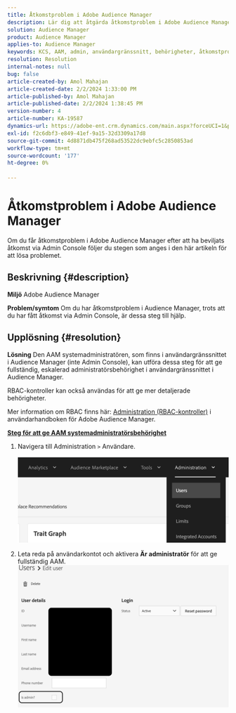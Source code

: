 ```yaml
---
title: Åtkomstproblem i Adobe Audience Manager
description: Lär dig att åtgärda åtkomstproblem i Adobe Audience Manager.
solution: Audience Manager
product: Audience Manager
applies-to: Audience Manager
keywords: KCS, AAM, admin, användargränssnitt, behörigheter, åtkomstproblem, Adobe Audience Manager, How To
resolution: Resolution
internal-notes: null
bug: false
article-created-by: Amol Mahajan
article-created-date: 2/2/2024 1:33:00 PM
article-published-by: Amol Mahajan
article-published-date: 2/2/2024 1:38:45 PM
version-number: 4
article-number: KA-19587
dynamics-url: https://adobe-ent.crm.dynamics.com/main.aspx?forceUCI=1&pagetype=entityrecord&etn=knowledgearticle&id=8ecad68e-cfc1-ee11-9079-6045bd006704
exl-id: f2c6dbf3-e849-41ef-9a15-32d3309a17d8
source-git-commit: 4d8871db475f268ad53522dc9ebfc5c2850853ad
workflow-type: tm+mt
source-wordcount: '177'
ht-degree: 0%

---
```


# Åtkomstproblem i Adobe Audience Manager


Om du får åtkomstproblem i Adobe Audience Manager efter att ha beviljats åtkomst via Admin Console följer du stegen som anges i den här artikeln för att lösa problemet.

## Beskrivning {#description}


<b>Miljö</b>
Adobe Audience Manager

<b>Problem/symtom</b>
Om du har åtkomstproblem i Audience Manager, trots att du har fått åtkomst via Admin Console, är dessa steg till hjälp.


## Upplösning {#resolution}


<b>Lösning</b>
Den AAM systemadministratören, som finns i användargränssnittet i Audience Manager (inte Admin Console), kan utföra dessa steg för att ge fullständig, eskalerad administratörsbehörighet i användargränssnittet i Audience Manager.

RBAC-kontroller kan också användas för att ge mer detaljerade behörigheter.

Mer information om RBAC finns här: [Administration (RBAC-kontroller)](https://experienceleague.adobe.com/docs/audience-manager/user-guide/features/administration/administration-overview.html?lang=en) i användarhandboken för Adobe Audience Manager.

<u><b>Steg för att ge AAM systemadministratörsbehörighet</b></u>

1. Navigera till Administration `>`  Användare.

   ![](assets/0c4ffacf-e9d5-ec11-a7b5-000d3a37750e.png)
2. Leta reda på användarkontot och aktivera <b>Är administratör</b> för att ge fullständig AAM.![](assets/07c16ce8-e9d5-ec11-a7b5-000d3a37750e.png)
